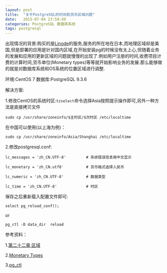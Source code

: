 ```yaml
---
layout: post
title:  "关于PostgreSQL的时间和货币区域问题"
date:   2015-07-04 23:59:49
categories: PostgreSQL 数据库系统
tags: postgresql
---
```


出现情况的背景:购买的是[Linode](https://www.linode.com/)的服务,服务的所在地在日本,而地理区域却是美国,但是部署的应用是针对国内区域,在开始安装pg的时候没有太上心,但随着业务的发展和应用的更新区域的问题就慢慢的出现了.例如用户注册的时间,收费项目计费的计算时间,货币单位(Monetary types)等等就开始影响业务的发展.那么能够做的就是对数据库系统和OS系统的位置区域进行调整.

环境:CentOS 7
数据库:PostgreSQL 9.3.6

解决方案:

1.修改CentOS的系统时区:`tzselect`命令选择Asia按照提示操作即可,另外一种方法是直接拷贝文件

 `sudo cp /usr/share/zoneinfo/$主时区/$次时区 /etc/localtime`

在中国可以使用(以上海为例)：

`sudo cp /usr/share/zoneinfo/Asia/Shanghai /etc/localtime`

2.修改postgresql.conf:

```shell
lc_messages = 'zh_CN.UTF-8'			# 系统错误信息用中文显示

lc_monetary = 'zh_CN.utf8'			# 货币格式选择人民币

lc_numeric = 'zh_CN.UTF-8'			# 数据类型

lc_time = 'zh_CN.UTF-8'				# 时区
```

保存之后重新载入配置文件即可:
```shell
select pg_reload_conf();
```
or

```shell
pg_ctl -D data_dir  reload
```

参考资料：

1.[第二十二章 区域](https://wiki.postgresql.org/wiki/9.1%E7%AC%AC%E4%BA%8C%E5%8D%81%E4%BA%8C%E7%AB%A0)

2.[Monetary Types](http://www.postgresql.org/docs/current/static/datatype-money.html)

3.[pg_ctl](http://www.postgresql.org/docs/current/static/app-pg-ctl.html)
